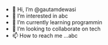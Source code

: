 - 👋 Hi, I’m @gautamdewasi
- 👀 I’m interested in abc
- 🌱 I’m currently learning programmin
- 💞️ I’m looking to collaborate on tech
- 📫 How to reach me ...abc

<!---
gautamdewasi/gautamdewasi is a ✨ special ✨ repository because its `README.md` (this file) appears on your GitHub profile.
You can click the Preview link to take a look at your changes.
--->
